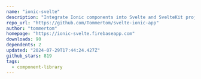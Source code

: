 ```yaml
---
name: "ionic-svelte"
description: "Integrate Ionic components into Svelte and SvelteKit projects."
repo_url: "https://github.com/Tommertom/svelte-ionic-app"
author: "tommertom"
homepage: "https://ionic-svelte.firebaseapp.com"
downloads: 90
dependents: 2
updated: "2024-07-29T17:44:24.427Z"
github_stars: 819
tags: 
  - component-library
---
```

